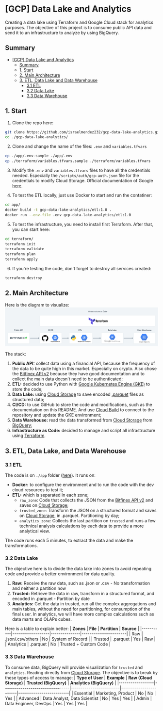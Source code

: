 # [GCP] Data Lake and Analytics
Creating a data lake using Terraform and Google Cloud stack for analytics purposes. The objective of this project is to consume public API data and send it to an infrastructure to analyze by using BigQuery.

## Summary
- [[GCP] Data Lake and Analytics](#gcp-data-lake-and-analytics)
  - [Summary](#summary)
  - [1. Start](#1-start)
  - [2. Main Architecture](#2-main-architecture)
  - [3. ETL, Data Lake and Data Warehouse](#3-etl-data-lake-and-data-warehouse)
    - [3.1 ETL](#31-etl)
    - [3.2 Data Lake](#32-data-lake)
    - [3.3 Data Warehouse](#33-data-warehouse)

## 1. Start
1. Clone the repo here:
``` bash
git clone https://github.com/israelmendez232/gcp-data-lake-analytics.git
cd ./gcp-data-lake-analytics/
```

2. Clone and change the name of the files: `.env` and `variables.tfvars` 
``` bash
cp ./app/.env-sample ./app/.env
cp ./terraform/variables.tfvars.sample ./terraform/variables.tfvars
```

3. Modify the `.env` and `variables.tfvars` files to have all the credentials needed. Especially the `/scripts/auth/gcp-auth.json` file for the credentials to modify Cloud Storage. Official documentation of Google [here](https://cloud.google.com/storage/docs/reference/libraries).

4. To test the ETL locally, just use Docker to start and run the contatiner:
``` bash
cd app/
docker build -t gcp-data-lake-analytics/etl:1.0 .
docker run --env-file .env gcp-data-lake-analytics/etl:1.0
```

5. To test the infrastructure, you need to install first Terraform. After that, you can start here:
``` bash
cd terraform/
terraform init
terraform validate
terraform plan
terraform apply
```

6. If you're testing the code, don't forget to destroy all services created:
``` bash
terraform destroy
```

## 2. Main Architecture
Here is the diagram to visualize:
![Main Architecture](images/main_architecture.png)

The stack:
1. **Public API:** collect data using a financial API, because the frequency of the data to be quite high in this market. Especially on crypto. Also chose the [Bitfinex API v2](https://docs.bitfinex.com/docs/introduction) because they have good documentation and to collect the main data doesn't need to be authenticated;
2. **ETL:** decided to use Python with [Google Kubernetes Engine (GKE)](https://cloud.google.com/kubernetes-engine?hl=pt-br) to store the code;
3. **Data Lake:** using [Cloud Storage](https://cloud.google.com/storage?hl=pt-br) to save encoded [.parquet](https://cloud.google.com/bigquery/docs/loading-data-cloud-storage-parquet?hl=pt-br#:~:text=Parquet%20%C3%A9%20um%20formato%20de,%2C%20bem%20como%20substitu%C3%AD%2Dlas.) files as structured data;
4.  **CI/CD:** to use GitHub to store the code and modifications, such as the documentation on this README. And use [Cloud Build](https://cloud.google.com/build?hl=pt-br) to connect to the repository and update the GKE environment;
5.  **Data Warehouse:** read the data transformed from [Cloud Storage](https://cloud.google.com/storage?hl=pt-br) from [BigQuery](https://cloud.google.com/bigquery?hl=pt-br);
6.  **Infrastructure as Code:** decided to manage and script all infrastructure using [Terraform](https://www.terraform.io/).

## 3. ETL, Data Lake, and Data Warehouse

### 3.1 ETL
The code is on `./app` folder ([here](https://github.com/israelmendez232/gcp-data-lake-analytics/tree/main/app)). It runs on:
- **Docker:** to configure the environment and to run the code with the dev cloud resources to test it;
- **ETL:** which is separated in each zone;
  - `raw_zone`: Code that collects the JSON from the [Bitfinex API v2](https://docs.bitfinex.com/docs/introduction) and saves on [Cloud Storage](https://cloud.google.com/storage?hl=pt-br);
  - `trusted_zone`: Transform the JSON on a structured format and saves on [Cloud Storage](https://cloud.google.com/storage?hl=pt-br), in .parquet. Partitioning by day;
  - `analytics_zone`: Collects the last partition on `trusted` and runs a few technical analysis calculations by each data to provide a more analytical view.

The code runs each 5 minutes, to extract the data and make the transformations.

### 3.2 Data Lake
The objective here is to divide the data lake into zones to avoid repeating code and provide a better environment for data quality. 
1. **Raw:** Receive the raw data, such as .json or .csv - No transformation and neither a partition now
1. **Trusted:** Retrieve the data in raw, transform in a structured format, and encoded in .parquet - Partition by date
1. **Analytics:** Get the data in trusted, run all the complex aggregations and main tables, without the need for partitioning, for consumption of the final user. In analytics, we will have more complex calculations such as data marts and OLAPs cubes.

Here is a table to explain better:
| **Zones** | **File**          | **Partition** | **Source**            |
|-----------|-------------------|---------------|-----------------------|
| Raw       | .json/.csv/others | No            | System of Record      |
| Trusted   | .parquet          | Yes           | Raw                   |
| Analytics | .parquet          | No            | Trusted + Custom Code |

### 3.3 Data Warehouse
To consume data, BigQuery will provide visualization for `trusted` and `analytics`. Reading directly from [Cloud Storage](https://cloud.google.com/storage?hl=pt-br). The objective is to break by these types of access to manage:
| **Type of User** | **Example**                      | **Raw (Cloud Storage)** | **Trusted (BigQuery)** | **Analytics (BigQuery)** |
|------------------|----------------------------------|-------------------------|------------------------|--------------------------|
| Essential        | Marketing, Product               | No                      | No                     | Yes                      |
| Advanced         | Data Analyst, Data Scientist     | No                      | Yes                    | Yes                      |
| Admin            | Data Engineer, DevOps            | Yes                     | Yes                    | Yes                      |
